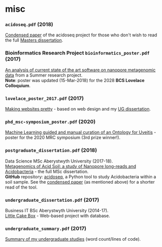 # misc

### `acidoseq.pdf` (2018)
[Condensed paper](https://github.com/sap218/misc/blob/master/acidoseq.pdf) of the acidoseq project for those who don't wish to read the full [Masters dissertation](https://github.com/sap218/misc/blob/master/postgraduate_dissertation.pdf).

### Bioinformatics Research Project  `bioinformatics_poster.pdf` (2017)
[An analysis of current state of the art software on nanopore metagenomic data](https://github.com/sap218/misc/blob/master/bioinformatics_poster.pdf) from a Summer research project.
<br />
**Note**: poster was updated (15-Mar-2018) for the 2028 **BCS Lovelace Colloquium**. 

### `lovelace_poster_2017.pdf` (2017)
[Making websites pretty](https://github.com/sap218/misc/blob/master/lovelace_poster_2017.pdf) - based on web design and my [UG dissertation](https://github.com/sap218/misc/blob/master/undergraduate_dissertation.pdf).

### `phd_msc-symposium_poster.pdf` (2020)
[Machine Learning guided and manual curation of an Ontology for Uveitis](https://github.com/sap218/misc/blob/master/phd_msc-symposium_poster.pdf) - poster for the 2020 MRC symposium (3rd prize winner!).

### `postgraduate_dissertation.pdf` (2018)
Data Science MSc Aberystwyth University (2017-18).
<br />
[Metagenomics of Acid Soil: a study of Nanopore long-reads and Acidobacteria](https://github.com/sap218/misc/blob/master/postgraduate_dissertation.pdf) - the full MSc dissertation.
<br />
**GitHub** repository: [acidoseq](https://github.com/sap218/acidoseq), a Python tool to study Acidobacteria within a soil sample. See the [condensed paper](https://github.com/sap218/misc/blob/master/acidoseq.pdf) (as mentioned above) for a shorter read of the tool.

### `undergraduate_dissertation.pdf` (2017) 
Business IT BSc Aberystwyth University (2014-17).
<br />
[Little Cake Box](https://github.com/sap218/misc/blob/master/undergraduate_dissertation.pdf) - Web-based project with database.

### `undergraduate_summary.pdf` (2017)
[Summary of my undergraduate studies](https://github.com/sap218/misc/blob/master/undergraduate_summary.pdf) (word count/lines of code).
